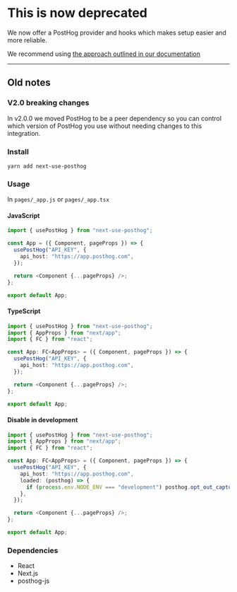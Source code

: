 # This is now deprecated

We now offer a PostHog provider and hooks which makes setup easier and more reliable.

We recommend using [the approach outlined in our documentation](https://posthog.com/docs/integrate/third-party/next-js)

<hr/>

## Old notes

### V2.0 breaking changes

In v2.0.0 we moved PostHog to be a peer dependency so you can control which version of PostHog you use without needing changes to this integration.

### Install

`yarn add next-use-posthog`

### Usage

In `pages/_app.js` or `pages/_app.tsx`

#### JavaScript

```typescript
import { usePostHog } from "next-use-posthog";

const App = ({ Component, pageProps }) => {
  usePostHog("API_KEY", {
    api_host: "https://app.posthog.com",
  });

  return <Component {...pageProps} />;
};

export default App;
```

#### TypeScript

```typescript
import { usePostHog } from "next-use-posthog";
import { AppProps } from "next/app";
import { FC } from "react";

const App: FC<AppProps> = ({ Component, pageProps }) => {
  usePostHog("API_KEY", {
    api_host: "https://app.posthog.com",
  });

  return <Component {...pageProps} />;
};

export default App;
```

#### Disable in development

```typescript
import { usePostHog } from "next-use-posthog";
import { AppProps } from "next/app";
import { FC } from "react";

const App: FC<AppProps> = ({ Component, pageProps }) => {
  usePostHog("API_KEY", {
    api_host: "https://app.posthog.com",
    loaded: (posthog) => {
      if (process.env.NODE_ENV === "development") posthog.opt_out_capturing();
    },
  });

  return <Component {...pageProps} />;
};

export default App;
```

### Dependencies

- React
- Next.js
- posthog-js
